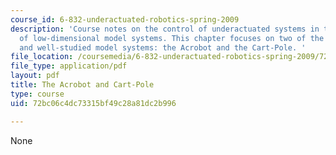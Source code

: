 ```yaml
---
course_id: 6-832-underactuated-robotics-spring-2009
description: 'Course notes on the control of underactuated systems in the context
  of low-dimensional model systems. This chapter focuses on two of the most well-known
  and well-studied model systems: the Acrobot and the Cart-Pole. '
file_location: /coursemedia/6-832-underactuated-robotics-spring-2009/72bc06c4dc73315bf49c28a81dc2b996_MIT6_832s09_read_ch03.pdf
file_type: application/pdf
layout: pdf
title: The Acrobot and Cart-Pole
type: course
uid: 72bc06c4dc73315bf49c28a81dc2b996

---
```

None